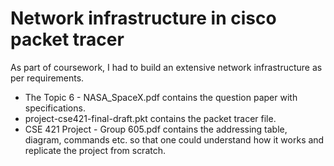 # Network infrastructure in cisco packet tracer

As part of coursework, I had to build an extensive network infrastructure as per requirements.

- The Topic 6 - NASA_SpaceX.pdf contains the question paper with specifications.
- project-cse421-final-draft.pkt contains the packet tracer file.
- CSE 421 Project - Group 605.pdf contains the addressing table, diagram, commands etc. so that one could understand how it works and replicate the project from scratch.
